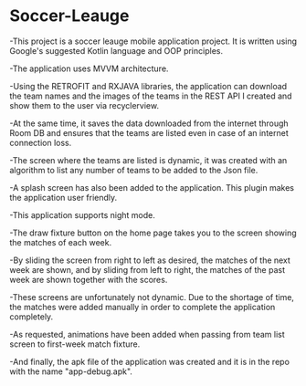 # Soccer-Leauge


-This project is a soccer leauge mobile application project. It is written using Google's suggested Kotlin language and OOP principles.

-The application uses MVVM architecture.

-Using the RETROFIT and RXJAVA libraries, the application can download the team names and the images of the teams in the REST API I created and 
show them to the user via recyclerview. 

-At the same time, it saves the data downloaded from the internet through Room DB and ensures that the teams are listed even in case of an internet connection loss.

-The screen where the teams are listed is dynamic, it was created with an algorithm to list any number of teams to be added to the Json file.

-A splash screen has also been added to the application. This plugin makes the application user friendly. 

-This application supports night mode. 

-The draw fixture button on the home page takes you to the screen showing the matches of each week. 

-By sliding the screen from right to left as desired, the matches of the next week are shown, 
and by sliding from left to right, the matches of the past week are shown together with the scores. 

-These screens are unfortunately not dynamic. Due to the shortage of time, the matches were added manually in order to complete the application completely.

-As requested, animations have been added when passing from team list screen to first-week match fixture.

-And finally, the apk file of the application was created and it is in the repo with the name "app-debug.apk".
